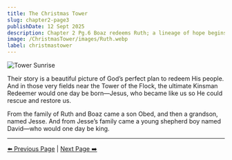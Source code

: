 ```yaml
---
title: The Christmas Tower
slug: chapter2-page3
publishDate: 12 Sept 2025
description: Chapter 2 Pg.6 Boaz redeems Ruth; a lineage of hope begins.
image: /ChristmasTower/images/Ruth.webp
label: christmastower
---
```


![Tower Sunrise](/ChristmasTower/images/TowerSunrise.webp)

Their story is a beautiful picture of God’s perfect plan to redeem His people. And in those very fields near the Tower of the Flock, the ultimate Kinsman Redeemer would one day be born—Jesus, who became like us so He could rescue and restore us.  

From the family of Ruth and Boaz came a son Obed, and then a grandson, named Jesse. And from Jesse’s family came a young shepherd boy named David—who would one day be king.

---

[⬅️ Previous Page](chapter2-page2) | [Next Page ➡️](chapter3-page1)

